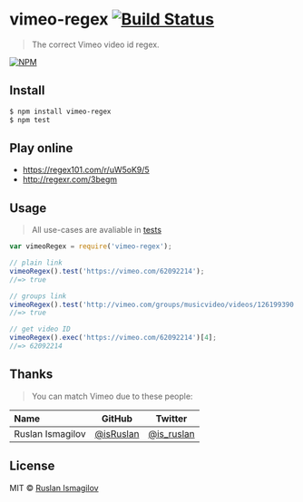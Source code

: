 # vimeo-regex [![Build Status](https://travis-ci.org/regexps/vimeo-regex.svg?branch=master)](https://travis-ci.org/regexps/vimeo-regex)
> The correct Vimeo video id regex.

[![NPM](https://nodei.co/npm/vimeo-regex.png?compact=true)](https://nodei.co/npm/vimeo-regex/)

## Install 

```sh
$ npm install vimeo-regex
$ npm test
```


## Play online
 - https://regex101.com/r/uW5oK9/5
 - http://regexr.com/3begm

## Usage
> All use-cases are avaliable in [tests](./test.js)

```js
var vimeoRegex = require('vimeo-regex');

// plain link
vimeoRegex().test('https://vimeo.com/62092214');
//=> true

// groups link
vimeoRegex().test('http://vimeo.com/groups/musicvideo/videos/126199390');
//=> true

// get video ID
vimeoRegex().exec('https://vimeo.com/62092214')[4];
//=> 62092214
```



## Thanks
> You can match Vimeo due to these people:

<table>
<thead>
<tr><th align="left">Name</th><th>GitHub</th><th>Twitter</th></tr>
</thead>
<tbody>
<tr><td align="left">Ruslan Ismagilov</td><td><a href="https://github.com/isRuslan">@isRuslan</a></td><td><a href="http://twitter.com/is_ruslan">@is_ruslan</a></td></tr>
</tbody>
</table>

## License
MIT © [Ruslan Ismagilov](https://github.com/isRuslan)
